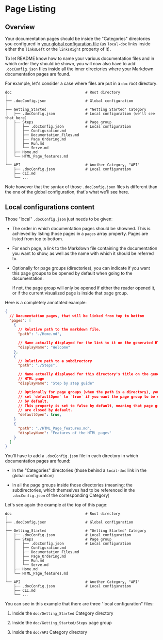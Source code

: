 # Page Listing

## Overview

Your documentation pages should be inside the "Categories" directories you
configured in [your global configuration file](./Configuration.md) (as
`local-doc` links inside either the `linksLeft` or the `linksRight` property of
it).

To let README know how to name your various documentation files and in which
order they should be shown, you will now also have to add `.docConfig.json`
files inside all the inner directories where your Markdown documentation pages
are found.

For example, let's consider a case where files are put in a `doc` root
directory:

```
doc                                  # Root directory
│
├── .docConfig.json                  # Global configuration
│
├── Getting_Started                  # "Getting Started" Category
│   ├── .docConfig.json              # Local configuration (we'll see that here)
│   ├── Steps                        # Page group
│   │   ├── .docConfig.json          # Local configuration
│   │   ├── Configuration.md
│   │   ├── Documentation_Files.md
│   │   ├── Page_Ordering.md
│   │   ├── Run.md
│   │   └── Serve.md
│   ├── Home.md
│   └── HTML_Page_features.md
│
└── API                              # Another Category, "API"
    ├── .docConfig.json              # Local configuration
    ├── CLI.md
    └── ...
```

Note however that the syntax of those `.docConfig.json` files is different than
the one of the global configuration, that's what we'll see here.

## Local configurations content

Those "local" `.docConfig.json` just needs to be given:

- The order in which documentation pages should be showned. This is achieved by
  listing those pages in a `pages` array property. Pages are listed from top to
  bottom.

- For each page, a link to the Markdown file containing the documentation you
  want to show, as well as the name with which it should be referred to.

- Optionally for page groups (directories), you can indicate if you want this
  page groups to be opened by default when going to the documentation.

  If not, the page group will only be opened if either the reader opened it, or
  if the current visualized page is inside that page group.

Here is a completely annotated example:

```json
{
  // Documentation pages, that will be linked from top to bottom
  "pages": [
    {
      // Relative path to the markdown file.
      "path": "./Home.md",

      // Name actually displayed for the link to it on the generated HTML page
      "displayName": "Welcome"
    },
    {
      // Relative path to a subdirectory
      "path": "./Steps",

      // Name actually displayed for this directory's title on the generated
      // HTML page
      "displayName": "Step by step guide"

      // Optionally for page groups (when the path is a directory), you can
      // set `defaultOpen` to `true` if you want the page group to be open
      // by default.
      // This property is set to false by default, meaning that page groups
      // are closed by default.
      "defaultOpen": true,
    }
    {
      "path": "./HTML_Page_features.md",
      "displayName": "Features of the HTML pages"
    }
  ]
}
```

You'll have to add a `.docConfig.json` file in each directory in which
documentation pages are found:

- In the "Categories" directories (those behind a `local-doc` link in the global
  configuration)

- In all the page groups inside those directories (meaning: the subdirectories,
  which themselves had to be referenced in the `.docConfig.json` of the
  corresponding Category)

Let's see again the example at the top of this page:

```
doc                                  # Root directory
│
├── .docConfig.json                  # Global configuration
│
├── Getting_Started                  # "Getting Started" Category
│   ├── .docConfig.json              # Local configuration
│   ├── Steps                        # Page group
│   │   ├── .docConfig.json          # Local configuration
│   │   ├── Configuration.md
│   │   ├── Documentation_Files.md
│   │   ├── Page_Ordering.md
│   │   ├── Run.md
│   │   └── Serve.md
│   ├── Home.md
│   └── HTML_Page_features.md
│
└── API                              # Another Category, "API"
    ├── .docConfig.json              # Local configuration
    ├── CLI.md
    └── ...
```

You can see in this example that there are three "local configuration" files:

1.  Inside the `doc/Getting_Started` Category directory

2.  Inside the `doc/Getting_Started/Steps` page group

3.  Inside the `doc/API` Category directory
